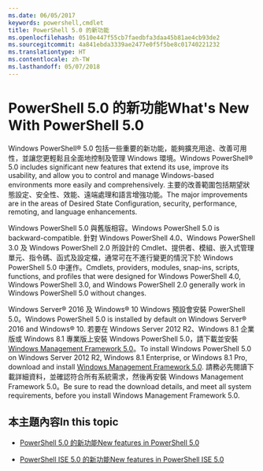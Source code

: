 ```yaml
---
ms.date: 06/05/2017
keywords: powershell,cmdlet
title: PowerShell 5.0 的新功能
ms.openlocfilehash: 0510e447f55cb7faedbfa3daa45b81ae4cb93de2
ms.sourcegitcommit: 4a841ebda3339ae2477e0f5f5be8c01740221232
ms.translationtype: HT
ms.contentlocale: zh-TW
ms.lasthandoff: 05/07/2018
---
```

# <a name="whats-new-with-powershell-50"></a><span data-ttu-id="a58e6-103">PowerShell 5.0 的新功能</span><span class="sxs-lookup"><span data-stu-id="a58e6-103">What's New With PowerShell 5.0</span></span>
<span data-ttu-id="a58e6-104">Windows PowerShell® 5.0 包括一些重要的新功能，能夠擴充用途、改善可用性，並讓您更輕鬆且全面地控制及管理 Windows 環境。</span><span class="sxs-lookup"><span data-stu-id="a58e6-104">Windows PowerShell® 5.0 includes significant new features that extend its use, improve its usability, and allow you to control and manage Windows-based environments more easily and comprehensively.</span></span>  <span data-ttu-id="a58e6-105">主要的改善範圍包括期望狀態設定、安全性、效能、遠端處理和語言增強功能。</span><span class="sxs-lookup"><span data-stu-id="a58e6-105">The major improvements are in the areas of Desired State Configuration, security, performance, remoting, and language enhancements.</span></span>

<span data-ttu-id="a58e6-106">Windows PowerShell 5.0 與舊版相容。</span><span class="sxs-lookup"><span data-stu-id="a58e6-106">Windows PowerShell 5.0 is backward-compatible.</span></span> <span data-ttu-id="a58e6-107">針對 Windows PowerShell 4.0、Windows PowerShell 3.0 及 Windows PowerShell 2.0 所設計的 Cmdlet、提供者、模組、嵌入式管理單元、指令碼、函式及設定檔，通常可在不進行變更的情況下於 Windows PowerShell 5.0 中運作。</span><span class="sxs-lookup"><span data-stu-id="a58e6-107">Cmdlets, providers, modules, snap-ins, scripts, functions, and profiles that were designed for Windows PowerShell 4.0, Windows PowerShell 3.0, and Windows PowerShell 2.0 generally work in Windows PowerShell 5.0 without changes.</span></span>

<span data-ttu-id="a58e6-108">Windows Server® 2016 及 Windows® 10 Windows 預設會安裝 PowerShell 5.0。</span><span class="sxs-lookup"><span data-stu-id="a58e6-108">Windows PowerShell 5.0 is installed by default on Windows Server® 2016 and Windows® 10.</span></span> <span data-ttu-id="a58e6-109">若要在 Windows Server 2012 R2、Windows 8.1 企業版或 Windows 8.1 專業版上安裝 Windows PowerShell 5.0，請下載並安裝 [Windows Management Framework 5.0](https://go.microsoft.com/fwlink/?linkid=830436)。</span><span class="sxs-lookup"><span data-stu-id="a58e6-109">To install Windows PowerShell 5.0 on Windows Server 2012 R2, Windows 8.1 Enterprise, or Windows 8.1 Pro, download and install [Windows Management Framework 5.0](https://go.microsoft.com/fwlink/?linkid=830436).</span></span> <span data-ttu-id="a58e6-110">請務必先閱讀下載詳細資料，並確認符合所有系統需求，然後再安裝 Windows Management Framework 5.0。</span><span class="sxs-lookup"><span data-stu-id="a58e6-110">Be sure to read the download details, and meet all system requirements, before you install Windows Management Framework 5.0.</span></span>

## <a name="in-this-topic"></a><span data-ttu-id="a58e6-111">本主題內容</span><span class="sxs-lookup"><span data-stu-id="a58e6-111">In this topic</span></span>

- [<span data-ttu-id="a58e6-112">PowerShell 5.0 的新功能</span><span class="sxs-lookup"><span data-stu-id="a58e6-112">New features in  PowerShell 5.0</span></span>](What-s-New-in-Windows-PowerShell-50.md)

- [<span data-ttu-id="a58e6-113">PowerShell ISE 5.0 的新功能</span><span class="sxs-lookup"><span data-stu-id="a58e6-113">New features in PowerShell ISE 5.0</span></span>](What-s-New-in-the-PowerShell-50-ISE.md)

<!--
- New features in Windows PowerShell 4.0

- New features in Windows PowerShell 3.0
-->
